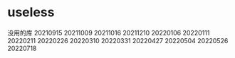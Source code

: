 # useless
没用的库
20210915
20211009
20211016
20211210
20220106
20220111
20220211
20220226
20220310
20220331
20220427
20220504
20220526
20220718
